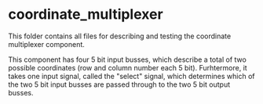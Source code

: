 # coordinate_multiplexer

This folder contains all files for describing and testing the coordinate multiplexer component.

This component has four 5 bit input busses, which describe a total of two possible coordinates (row and column number each 5 bit).
Furhtermore, it takes one input signal, called the "select" signal, which determines which of the two 5 bit input busses are passed through to the two 5 bit output busses.

